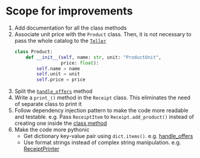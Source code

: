 # Scope for improvements
1. Add documentation for all the class methods
2. Associate unit price with the `Product` class. Then, it is not necessary to pass the whole catalog to the [`Teller`](https://github.com/umayajaman/SupermarketReceipt-Refactoring-Kata/blob/main/python/teller.py#L11)
   ```python
   class Product:
       def __init__(self, name: str, unit: "ProductUnit", 
                    price: float):
           self.name = name
           self.unit = unit
           self.price = price
    ```
3. Split the [`handle_offers`](https://github.com/umayajaman/SupermarketReceipt-Refactoring-Kata/blob/main/python/shopping_cart.py#L36) method
4. Write a `print_()` method in the `Receipt` class. This eliminates the need of separate class to print it 
5. Follow dependency injection pattern to make the code more readable and testable.
   e.g. Pass `ReceiptItem` to `Receipt.add_product()` instead of creating one inside the [class method](https://github.com/umayajaman/SupermarketReceipt-Refactoring-Kata/blob/main/python/receipt.py#L37)
6. Make the code more pythonic
   * Get dictionary key-value pair using `dict.items()`. e.g. [handle_offers](https://github.com/umayajaman/SupermarketReceipt-Refactoring-Kata/blob/main/python/shopping_cart.py#L40)
   * Use format strings instead of complex string manipulation. e.g. [ReceiptPrinter](https://github.com/umayajaman/SupermarketReceipt-Refactoring-Kata/blob/main/python/receipt_printer.py#L9)
